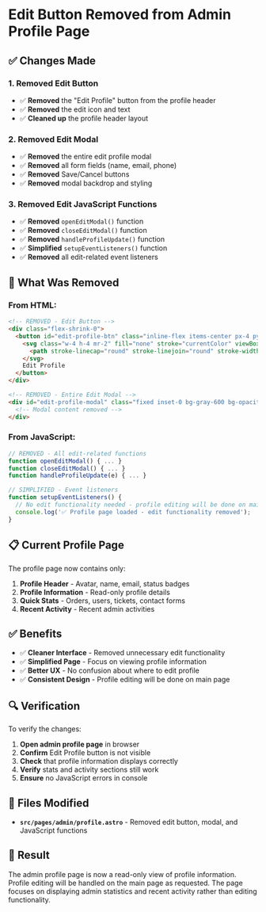 # Edit Button Removed from Admin Profile Page

## ✅ Changes Made

### **1. Removed Edit Button**
- ✅ **Removed** the "Edit Profile" button from the profile header
- ✅ **Removed** the edit icon and text
- ✅ **Cleaned up** the profile header layout

### **2. Removed Edit Modal**
- ✅ **Removed** the entire edit profile modal
- ✅ **Removed** all form fields (name, email, phone)
- ✅ **Removed** Save/Cancel buttons
- ✅ **Removed** modal backdrop and styling

### **3. Removed Edit JavaScript Functions**
- ✅ **Removed** `openEditModal()` function
- ✅ **Removed** `closeEditModal()` function
- ✅ **Removed** `handleProfileUpdate()` function
- ✅ **Simplified** `setupEventListeners()` function
- ✅ **Removed** all edit-related event listeners

## 🔧 What Was Removed

### **From HTML:**
```html
<!-- REMOVED - Edit Button -->
<div class="flex-shrink-0">
  <button id="edit-profile-btn" class="inline-flex items-center px-4 py-2 border border-gray-300 rounded-md shadow-sm text-sm font-medium text-gray-700 bg-white hover:bg-gray-50 focus:outline-none focus:ring-2 focus:ring-offset-2 focus:ring-blue-500">
    <svg class="w-4 h-4 mr-2" fill="none" stroke="currentColor" viewBox="0 0 24 24">
      <path stroke-linecap="round" stroke-linejoin="round" stroke-width="2" d="M11 5H6a2 2 0 00-2 2v11a2 2 0 002 2h11a2 2 0 002-2v-5m-1.414-9.414a2 2 0 112.828 2.828L11.828 15H9v-2.828l8.586-8.586z"></path>
    </svg>
    Edit Profile
  </button>
</div>

<!-- REMOVED - Entire Edit Modal -->
<div id="edit-profile-modal" class="fixed inset-0 bg-gray-600 bg-opacity-50 overflow-y-auto h-full w-full hidden z-50">
  <!-- Modal content removed -->
</div>
```

### **From JavaScript:**
```javascript
// REMOVED - All edit-related functions
function openEditModal() { ... }
function closeEditModal() { ... }
function handleProfileUpdate(e) { ... }

// SIMPLIFIED - Event listeners
function setupEventListeners() {
  // No edit functionality needed - profile editing will be done on main page
  console.log('✅ Profile page loaded - edit functionality removed');
}
```

## 📋 Current Profile Page

The profile page now contains only:
1. **Profile Header** - Avatar, name, email, status badges
2. **Profile Information** - Read-only profile details
3. **Quick Stats** - Orders, users, tickets, contact forms
4. **Recent Activity** - Recent admin activities

## ✅ Benefits

- ✅ **Cleaner Interface** - Removed unnecessary edit functionality
- ✅ **Simplified Page** - Focus on viewing profile information
- ✅ **Better UX** - No confusion about where to edit profile
- ✅ **Consistent Design** - Profile editing will be done on main page

## 🔍 Verification

To verify the changes:
1. **Open admin profile page** in browser
2. **Confirm** Edit Profile button is not visible
3. **Check** that profile information displays correctly
4. **Verify** stats and activity sections still work
5. **Ensure** no JavaScript errors in console

## 📁 Files Modified

- **`src/pages/admin/profile.astro`** - Removed edit button, modal, and JavaScript functions

## 🎯 Result

The admin profile page is now a read-only view of profile information. Profile editing will be handled on the main page as requested. The page focuses on displaying admin statistics and recent activity rather than editing functionality.
